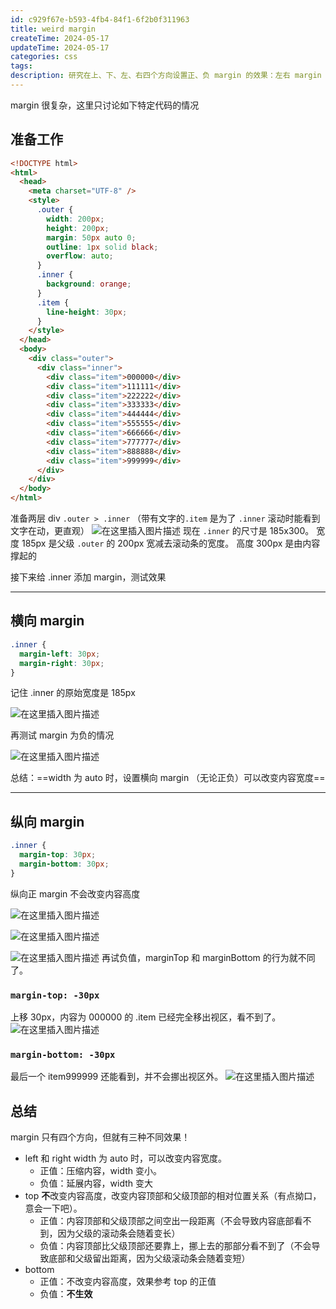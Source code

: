 ```yaml
---
id: c929f67e-b593-4fb4-84f1-6f2b0f311963
title: weird margin
createTime: 2024-05-17
updateTime: 2024-05-17
categories: css
tags:
description: 研究在上、下、左、右四个方向设置正、负 margin 的效果：左右 margin 可以改变内容宽度；margin-top 可以挪动内容位置；margin-bottom 效果类似 top，但只在值为正时生效
---
```


margin 很复杂，这里只讨论如下特定代码的情况

## 准备工作

```html
<!DOCTYPE html>
<html>
  <head>
    <meta charset="UTF-8" />
    <style>
      .outer {
        width: 200px;
        height: 200px;
        margin: 50px auto 0;
        outline: 1px solid black;
        overflow: auto;
      }
      .inner {
        background: orange;
      }
      .item {
        line-height: 30px;
      }
    </style>
  </head>
  <body>
    <div class="outer">
      <div class="inner">
        <div class="item">000000</div>
        <div class="item">111111</div>
        <div class="item">222222</div>
        <div class="item">333333</div>
        <div class="item">444444</div>
        <div class="item">555555</div>
        <div class="item">666666</div>
        <div class="item">777777</div>
        <div class="item">888888</div>
        <div class="item">999999</div>
      </div>
    </div>
  </body>
</html>
```

准备两层 div `.outer > .inner` （带有文字的`.item` 是为了 `.inner` 滚动时能看到文字在动，更直观）
![在这里插入图片描述](../post-assets/8158afca-ad1b-46aa-8066-8d4030262c0f.png)
现在 `.inner` 的尺寸是 185x300。
宽度 185px 是父级 `.outer` 的 200px 宽减去滚动条的宽度。
高度 300px 是由内容撑起的

接下来给 .inner 添加 margin，测试效果

---

## 横向 margin

```css
.inner {
  margin-left: 30px;
  margin-right: 30px;
}
```

记住 .inner 的原始宽度是 185px

![在这里插入图片描述](../post-assets/1cdf963a-8e02-4f94-b38c-5be02eb9ce66.png)

再测试 margin 为负的情况

![在这里插入图片描述](../post-assets/7d6b21a9-8b97-4b94-ad2b-70d6ae6c1b7c.png)

总结：==width 为 auto 时，设置横向 margin （无论正负）可以改变内容宽度==

---

## 纵向 margin

```css
.inner {
  margin-top: 30px;
  margin-bottom: 30px;
}
```

纵向正 margin 不会改变内容高度

![在这里插入图片描述](../post-assets/ee4644d8-d0e1-43cf-9abb-93feeeb42398.png)

![在这里插入图片描述](../post-assets/749e6ed8-61f1-4b16-a3d1-a5cde1ea1531.png)

![在这里插入图片描述](../post-assets/29553800-d961-4bb3-adec-e1905d92777b.png)
再试负值，marginTop 和 marginBottom 的行为就不同了。

### `margin-top: -30px`

上移 30px，内容为 000000 的 .item 已经完全移出视区，看不到了。
![在这里插入图片描述](../post-assets/a3d935dd-a21e-4bef-9bbd-106572a144cc.png)

### `margin-bottom: -30px`

最后一个 item999999 还能看到，并不会挪出视区外。
![在这里插入图片描述](../post-assets/e1a1653d-ae8a-493c-80b2-f6b20f90fb42.png)

## 总结

margin 只有四个方向，但就有三种不同效果！

- left 和 right
  width 为 auto 时，可以改变内容宽度。
  - 正值：压缩内容，width 变小。
  - 负值：延展内容，width 变大
- top
  **不**改变内容高度，改变内容顶部和父级顶部的相对位置关系（有点拗口，意会一下吧）。
  - 正值：内容顶部和父级顶部之间空出一段距离（不会导致内容底部看不到，因为父级的滚动条会随着变长）
  - 负值：内容顶部比父级顶部还要靠上，挪上去的那部分看不到了（不会导致底部和父级留出距离，因为父级滚动条会随着变短）
- bottom
  - 正值：不改变内容高度，效果参考 top 的正值
  - 负值：**不生效**
